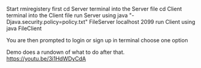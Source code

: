 Start rmiregistery first
cd Server terminal into the Server file
cd Client terminal into the Client file
run Server using java "-Djava.security.policy=policy.txt" FileServer localhost 2099
run Client using java FileClient

You are then prompted to login or sign up in terminal
choose one option

Demo does a rundown of what to do after that.
https://youtu.be/3i1HdWDyCdA  
